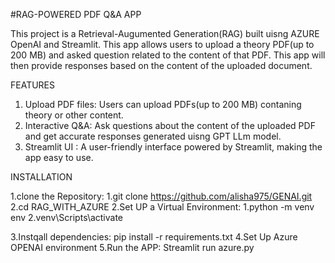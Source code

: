 #RAG-POWERED PDF Q&A APP


This project is a Retrieval-Augumented Generation(RAG) built uisng AZURE OpenAI and Streamlit. This app allows users to upload a theory PDF(up to 200 MB) and asked question related to the content of that PDF.
This app will then provide responses based on the content of the uploaded document.

FEATURES
1. Upload PDF files: Users can upload PDFs(up to 200 MB) contaning theory or other content.
2. Interactive Q&A: Ask questions about the content of the uploaded PDF and get accurate responses generated uisng GPT LLm model.
3. Streamlit UI : A user-friendly interface powered by Streamlit, making the app easy to use.


INSTALLATION

1.clone the Repository: 
          1.git clone https://github.com/alisha975/GENAI.git
          2.cd RAG_WITH_AZURE
2.Set UP a Virtual Environment:
           1.python -m venv env
           2.venv\Scripts\activate

3.Instqall dependencies: pip install -r requirements.txt
4.Set Up Azure OPENAI environment
5.Run the APP: Streamlit run azure.py

